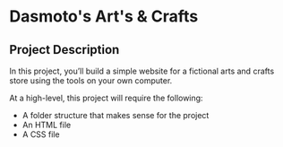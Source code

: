 # Dasmoto's Art's & Crafts

## Project Description
In this project, you’ll build a simple website for a fictional arts and crafts store using the tools on your own computer.

At a high-level, this project will require the following:
* A folder structure that makes sense for the project
* An HTML file
* A CSS file
